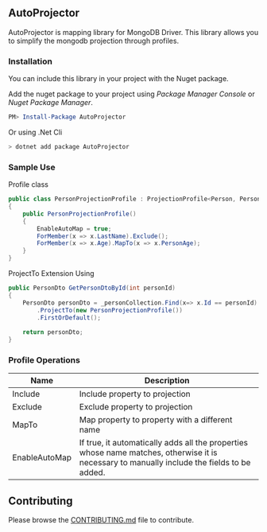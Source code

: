 ## AutoProjector

AutoProjector is mapping library for MongoDB Driver. This library allows you to simplify the mongodb projection through profiles.

### Installation

You can include this library in your project with the Nuget package.

Add the nuget package to your project using *Package Manager Console* or *Nuget Package Manager*.

```powershell
PM> Install-Package AutoProjector
```
Or using .Net Cli

```powershell
> dotnet add package AutoProjector
```

### Sample Use
Profile class
```csharp
public class PersonProjectionProfile : ProjectionProfile<Person, PersonDto>  
{  
    public PersonProjectionProfile()  
    {  
        EnableAutoMap = true;  
        ForMember(x => x.LastName).Exclude();  
        ForMember(x => x.Age).MapTo(x => x.PersonAge);  
    }  
}
```
ProjectTo Extension Using
```csharp
public PersonDto GetPersonDtoById(int personId)  
{  
    PersonDto personDto = _personCollection.Find(x=> x.Id == personId)  
        .ProjectTo(new PersonProjectionProfile())  
        .FirstOrDefault();  
  
    return personDto;  
}
```

###  Profile Operations

|Name  | Description  |
|--|--|
|Include | Include property to projection |
|Exclude | Exclude property to projection |
|MapTo	 | Map property to property with a different name |
|EnableAutoMap | If true, it automatically adds all the properties whose name matches, otherwise it is necessary to manually include the fields to be added.

## Contributing

Please browse the [CONTRIBUTING.md](https://github.com/yoldascevik/AutoProjector/blob/master/CONTRIBUTING.md) file to contribute.
